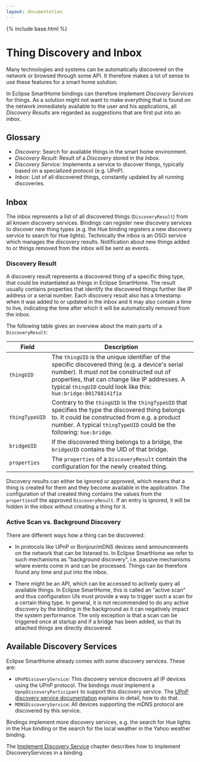```yaml
---
layout: documentation
---
```


{% include base.html %}

# Thing Discovery and Inbox

Many technologies and systems can be automatically discovered on the network or browsed through some API. It therefore makes a lot of sense to use these features for a smart home solution.

In Eclipse SmartHome bindings can therefore implement _Discovery Services_ for things. As a solution might not want to make everything that is found on the network immediately available to the user and his applications, all _Discovery Results_ are regarded as suggestions that are first put into an _inbox_.

## Glossary

- _Discovery_: Search for available things in the smart home environment. 
- _Discovery Result_: Result of a _Discovery_ stored in the _Inbox_. 
- _Discovery Service_: Implements a service to discover things, typically based on a specialized protocol (e.g. UPnP). 
- _Inbox_: List of all discovered things, constantly updated by all running discoveries. 

## Inbox

The inbox represents a list of all discovered things (`DiscoveryResult`) from all known discovery services. Bindings can register new discovery services to discover new thing types (e.g. the Hue binding registers a new discovery service to search for Hue lights). Technically the inbox is an OSGi service which manages the discovery results. Notification about new things added to or things removed from the inbox will be sent as events. 

### Discovery Result 

A discovery result represents a discovered thing of a specific thing type, that could be instantiated as things in Eclipse SmartHome. The result usually contains properties that identify the discovered things further like IP address or a serial number. Each discovery result also has a timestamp when it was added to or updated in the inbox and it may also contain a time to live, indicating the time after which it will be automatically removed from the inbox. 

The following table gives an overview about the main parts of a `DiscoveryResult`: 

| Field | Description |
|-------|-------------|
| `thingUID` | The `thingUID` is the unique identifier of the specific discovered thing (e.g. a device's serial number). It  *must not* be constructed out of properties, that can change like IP addresses. A typical `thingUID` could look like this: `hue:bridge:001788141f1a` 
| `thingTypeUID` | Contrary to the `thingUID` is the `thingTypeUID` that specifies the type the discovered thing belongs to. It could be constructed from e.g. a product number. A typical `thingTypeUID` could be the following: `hue:bridge`. 
| `bridgeUID` | If the discovered thing belongs to a bridge, the `bridgeUID` contains the UID of that bridge. 
| `properties` | The `properties` of a `DiscoveryResult` contain the configuration for the newly created thing. 

Discovery results can either be ignored or approved, which means that a thing is created for them and they become available in the application. The configuration of that created thing contains the values from the `properties`of the approved `DiscoveryResult`. If an entry is ignored, it will be hidden in the inbox without creating a thing for it. 

### Active Scan vs. Background Discovery

There are different ways how a thing can be discovered:

- In protocols like UPnP or Bonjour/mDNS devices send announcements on the network that can be listened to. In Eclipse SmartHome we refer to such mechanisms as "background discovery", i.e. passive mechanisms where events come in and can be processed. Things can be therefore found any time and put into the inbox.

- There might be an API, which can be accessed to actively query all available things. In Eclipse SmartHome, this is called an "active scan" and thus configuration UIs must provide a way to trigger such a scan for a certain thing type. In general, it is not recommended to do any active discovery by the binding in the background as it can negatively impact the system performance. The only exception is that a scan can be triggered once at startup and if a bridge has been added, so that its attached things are directly discovered.

## Available Discovery Services

Eclipse SmartHome already comes with some discovery services. These are: 

- `UPnPDiscoveryService`: This discovery service discovers all IP devices using the UPnP protocol. The bindings must implement a `UpnpDiscoveryParticipant` to support this discovery service. The [UPnP discovery service documentation](../development/bindings/discovery-services.html#upnp-discovery) explains in detail, how to do that. 
- `MDNSDiscoveryService`: All devices supporting the mDNS protocol are discovered by this service. 

Bindings implement more discovery services, e.g. the search for Hue lights in the Hue binding or the search for the local weather in the Yahoo weather binding. 

The [Implement Discovery Service](../development/bindings/discovery-services.html) chapter describes how to implement DiscoveryServices in a binding.
